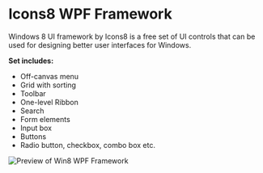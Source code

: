 # Icons8 WPF Framework

Windows 8 UI framework by Icons8 is a free set of UI controls that can be used for designing better user interfaces for Windows.

**Set includes:**
- Off-canvas menu 
- Grid with sorting 
- Toolbar 
- One-level Ribbon 
- Search 
- Form elements 
- Input box 
- Buttons 
- Radio button, checkbox, combo box etc.

![Preview of Win8 WPF Framework](https://github.com/icons8/Win8-UI-Framework/blob/master/Win8WPF.png)
